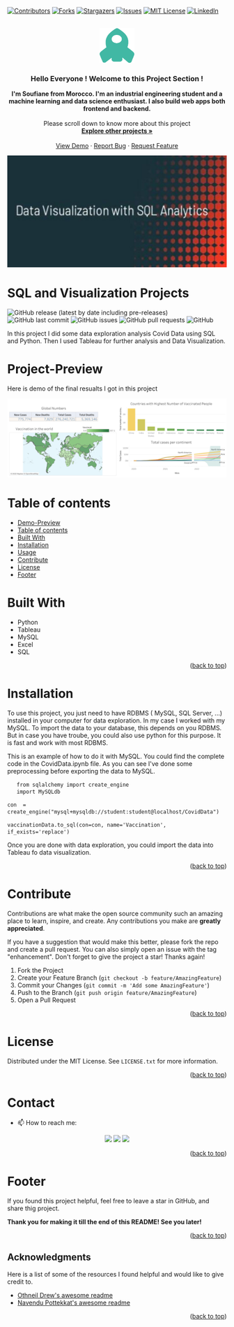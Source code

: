 <div id="top"></div>
<!--
*** Thanks for checking out the Best-README-Template. If you have a suggestion
*** that would make this better, please fork the repo and create a pull request
*** or simply open an issue with the tag "enhancement".
*** Don't forget to give the project a star!
*** Thanks again! Now go create something AMAZING! :D
-->



<!-- PROJECT SHIELDS -->
<!--
*** I'm using markdown "reference style" links for readability.
*** Reference links are enclosed in brackets [ ] instead of parentheses ( ).
*** See the bottom of this document for the declaration of the reference variables
*** for contributors-url, forks-url, etc. This is an optional, concise syntax you may use.
*** https://www.markdownguide.org/basic-syntax/#reference-style-links
-->
[![Contributors][contributors-shield]][contributors-url]
[![Forks][forks-shield]][forks-url]
[![Stargazers][stars-shield]][stars-url]
[![Issues][issues-shield]][issues-url]
[![MIT License][license-shield]][license-url]
[![LinkedIn][linkedin-shield]][linkedin-url]



<!-- PROJECT LOGO -->
<br />
<div align="center">
  <a href="https://github.com/Dahimi/SQL-and-Data-Visualization-Projects">
    <img src="p1.png" alt="Logo" width="80" height="80">
  </a>

<h3 align="center">Hello Everyone ! Welcome to this Project Section !</h3>

  <p align="center">
    <strong>I'm Soufiane from Morocco. I'm an industrial engineering student and a machine learning and data science enthusiast. I also build web apps both frontend and backend. </strong>
    <br />
    <br />
    Please scroll down to know more about this project
    <br />
    <a href="https://github.com/Dahimi/SQL-and-Data-Visualization-Projects"><strong>Explore other projects »</strong></a>
    <br />
    <br />
    <a href="https://github.com/Dahimi/SQL-and-Data-Visualization-Projects">View Demo</a>
    ·
    <a href="https://github.com/Dahimi/SQL-and-Data-Visualization-Projects/issues">Report Bug</a>
    ·
    <a href="https://github.com/Dahimi/SQL-and-Data-Visualization-Projects/issues">Request Feature</a>
  </p>
</div>



<!-- Add banner here -->
![Banner](https://github.com/Dahimi/SQL-and-Data-Visualization-Projects/blob/main/banner.jpg)

# SQL and Visualization Projects

<!-- Add buttons here -->

![GitHub release (latest by date including pre-releases)](https://img.shields.io/github/v/release/Dahimi/awesome-readme?include_prereleases)
![GitHub last commit](https://img.shields.io/github/last-commit/Dahimi/SQL-and-Data-Visualization-Projects)
![GitHub issues](https://img.shields.io/github/issues-raw/Dahimi/SQL-and-Data-Visualization-Projects)
![GitHub pull requests](https://img.shields.io/github/issues-pr/Dahimi/SQL-and-Data-Visualization-Projects)
![GitHub](https://img.shields.io/github/license/Dahimi/SQL-and-Data-Visualization-Projects)

<!-- Describe your project in brief -->

In this project I did some data exploration analysis Covid Data using SQL and Python. Then I used Tableau for further analysis and Data Visualization.  

# Project-Preview
<!-- Add a demo for your project -->
Here is demo of the final resualts I got in this project 



![project_demo](https://github.com/Dahimi/SQL-and-Data-Visualization-Projects/blob/main/Covid%20Data%20Analysis/Dashboard.png)

# Table of contents
 
- [Demo-Preview](#demo-preview)
- [Table of contents](#table-of-contents)
- [Built With](#Built-With)
- [Installation](#installation)
- [Usage](#usage)
- [Contribute](#contribute)
- [License](#license)
- [Footer](#footer)

# Built With


* Python
* Tableau
* MySQL
* Excel
* SQL

<p align="right">(<a href="#top">back to top</a>)</p>



# Installation


To use this project, you just need to have RDBMS ( MySQL, SQL Server, ...) installed in your computer for data exploration. In my case I worked with my MySQL.
To import the data to your database, this depends on you RDBMS. But in case you have troube, you could also use python for this purpose. It is fast and work with most RDBMS. 

This is an example of how to do it with MySQL. You could find the complete code in the CovidData.ipynb file. As you can see I've done some preprocessing before exporting the data to MySQL. 

```
   from sqlalchemy import create_engine
   import MySQLdb
```

```
con  = create_engine("mysql+mysqldb://student:student@localhost/CovidData")
```
```
vaccinationData.to_sql(con=con, name='Vaccination', if_exists='replace')
```

Once you are done with data exploration, you could import the data into Tableau fo data visualization. 
<p align="right">(<a href="#top">back to top</a>)</p>

# Contribute

Contributions are what make the open source community such an amazing place to learn, inspire, and create. Any contributions you make are **greatly appreciated**.

If you have a suggestion that would make this better, please fork the repo and create a pull request. You can also simply open an issue with the tag "enhancement".
Don't forget to give the project a star! Thanks again!

1. Fork the Project
2. Create your Feature Branch (`git checkout -b feature/AmazingFeature`)
3. Commit your Changes (`git commit -m 'Add some AmazingFeature'`)
4. Push to the Branch (`git push origin feature/AmazingFeature`)
5. Open a Pull Request

<p align="right">(<a href="#top">back to top</a>)</p>



<!-- LICENSE -->
# License

Distributed under the MIT License. See `LICENSE.txt` for more information.

<p align="right">(<a href="#top">back to top</a>)</p>



<!-- CONTACT -->
# Contact

- 📫 How to reach me:

<p align = 'center'>
<a href='mailto:soufianedahimi01@gmail.com'><img src ='https://img.shields.io/badge/Gmail-D14836?style=for-the-badge&logo=gmail&logoColor=white'/></a> 
<a href = 'https://www.linkedin.com/in/soufiane-dahimi/'><img src ='https://img.shields.io/badge/LinkedIn-0077B5?style=for-the-badge&logo=linkedin&logoColor=white'/></a>
<a href = 'https://github.com/Dahimi'><img src ='https://img.shields.io/badge/GitHub-100000?style=for-the-badge&logo=github&logoColor=white'/></a>
</p>

<p align="right">(<a href="#top">back to top</a>)</p>

# Footer

If you found this project helpful, feel free to leave a star in GitHub, and share thig project.

**Thank you for making it till the end of this README! See you later!**
<p align="right">(<a href="#top">back to top</a>)</p>

<!-- ACKNOWLEDGMENTS -->
## Acknowledgments

Here is a list of some of the resources I found helpful and would like to give credit to.

* [Othneil Drew's awesome readme](https://github.com/othneildrew)
* [Navendu Pottekkat's awesome readme](https://github.com/navendu-pottekkat)

<p align="right">(<a href="#top">back to top</a>)</p>


<!-- MARKDOWN LINKS & IMAGES -->
<!-- https://www.markdownguide.org/basic-syntax/#reference-style-links -->
[contributors-shield]: https://img.shields.io/github/contributors/Dahimi/SQL-and-Data-Visualization-Projects.svg?style=for-the-badge
[contributors-url]: https://github.com/Dahimi/SQL-and-Data-Visualization-Projects/graphs/contributors
[forks-shield]: https://img.shields.io/github/forks/Dahimi/SQL-and-Data-Visualization-Projects.svg?style=for-the-badge
[forks-url]: https://github.com/Dahimi/SQL-and-Data-Visualization-Projects/network/members
[stars-shield]: https://img.shields.io/github/stars/Dahimi/SQL-and-Data-Visualization-Projects.svg?style=for-the-badge
[stars-url]: https://github.com/Dahimi/SQL-and-Data-Visualization-Projects/stargazers
[issues-shield]: https://img.shields.io/github/issues/Dahimi/SQL-and-Data-Visualization-Projects.svg?style=for-the-badge
[issues-url]: https://github.com/Dahimi/SQL-and-Data-Visualization-Projects/issues
[license-shield]: https://img.shields.io/github/license/Dahimi/SQL-and-Data-Visualization-Projects.svg?style=for-the-badge
[license-url]: https://github.com/Dahimi/SQL-and-Data-Visualization-Projects/blob/main/LICENSE.txt
[linkedin-shield]: https://img.shields.io/badge/-LinkedIn-black.svg?style=for-the-badge&logo=linkedin&colorB=555
[linkedin-url]: https://linkedin.com/in/soufiane-dahimi
[product-screenshot]: images/screenshot.png
